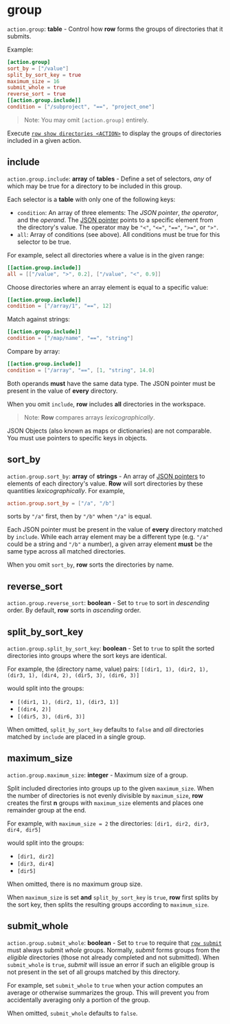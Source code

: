 # group

`action.group`: **table** - Control how **row** forms the groups of directories
that it submits.

Example:
```toml
[action.group]
sort_by = ["/value"]
split_by_sort_key = true
maximum_size = 16
submit_whole = true
reverse_sort = true
[[action.group.include]]
condition = ["/subproject", "==", "project_one"]
```

> Note: You may omit `[action.group]` entirely.

Execute [`row show directories <ACTION>`](../../row/show/directories.md) to display the
groups of directories included in a given action.

## include

`action.group.include`: **array** of **tables** - Define a set of selectors, *any* of
which may be true for a directory to be included in this group.

Each selector is a **table** with only one of the following keys:
* `condition`: An array of three elements: The *JSON pointer*, *the operator*, and the
  *operand*. The [JSON pointer](../../guide/concepts/json-pointers.md) points to a
  specific element from the directory's value. The operator may be `"<"`, `"<="`,
  `"=="`, `">="`, or `">"`.
* `all`: Array of conditions (see above). All conditions must be true for this selector
  to be true.

For example, select all directories where a value is in the given range:
```toml
[[action.group.include]]
all = [["/value", ">", 0.2], ["/value", "<", 0.9]]
```
Choose directories where an array element is equal to a specific value:
```toml
[[action.group.include]]
condition = ["/array/1", "==", 12]
```
Match against strings:
```toml
[[action.group.include]]
condition = ["/map/name", "==", "string"]
```
Compare by array:
```toml
[[action.group.include]]
condition = ["/array", "==", [1, "string", 14.0]
```

Both operands **must** have the same data type. The JSON pointer must be present in the
value of **every** directory.

When you omit `include`, **row** includes **all** directories in the workspace.

> Note: **Row** compares arrays *lexicographically*.

<div class="warning">
JSON Objects (also known as maps or dictionaries) are not comparable. You must use
pointers to specific keys in objects.
</div>

## sort_by

`action.group.sort_by`: **array** of **strings** - An array of
[JSON pointers](../../guide/concepts/json-pointers.md) to elements of each directory's
value. **Row** will sort directories by these quantities *lexicographically*. For
example,
```toml
action.group.sort_by = ["/a", "/b"]
```
sorts by `"/a"` first, then by `"/b"` when `"/a"` is equal.

Each JSON pointer must be present in the value of **every** directory matched by
`include`. While each array element may be a different type (e.g. `"/a"` could be a
string and `"/b"` a number), a given array element **must** be the same type across all
matched directories.

When you omit `sort_by`, **row** sorts the directories by name.

## reverse_sort

`action.group.reverse_sort`: **boolean** - Set to `true` to sort in *descending* order.
By default, **row** sorts in *ascending* order.

## split_by_sort_key

`action.group.split_by_sort_key`: **boolean** - Set to `true` to split the sorted
directories into groups where the sort keys are identical.

For example, the (directory name, value) pairs: `[(dir1, 1), (dir2, 1), (dir3, 1),
(dir4, 2), (dir5, 3), (dir6, 3)]`

would split into the groups:
* `[(dir1, 1), (dir2, 1), (dir3, 1)]`
* `[(dir4, 2)]`
* `[(dir5, 3), (dir6, 3)]`

When omitted, `split_by_sort_key` defaults to `false` and *all* directories matched
by `include` are placed in a single group.

## maximum_size

`action.group.maximum_size`: **integer** - Maximum size of a group.

Split included directories into groups up to the given `maximum_size`. When the number
of directories is not evenly divisible by `maximum_size`, **row** creates the first
**n** groups with `maximum_size` elements and places one remainder group at the end.

For example, with `maximum_size = 2` the directories: `[dir1, dir2, dir3, dir4, dir5]`

would split into the groups:
* `[dir1, dir2]`
* `[dir3, dir4]`
* `[dir5]`

When omitted, there is no maximum group size.

When `maximum_size` is set **and** `split_by_sort_key` is `true`, **row** first splits
by the sort key, then splits the resulting groups according to `maximum_size`.

## submit_whole

`action.group.submit_whole`: **boolean** - Set to `true` to require that
[`row submit`](../../row/submit.md) must always submit *whole* groups. Normally,
*submit* forms groups from the *eligible* directories (those not already completed and
not submitted). When `submit_whole` is `true`, *submit* will issue an error if such an
eligible group is not present in the set of all groups matched by this directory.

For example, set `submit_whole` to `true` when your action computes an average or
otherwise summarizes the group. This will prevent you from accidentally averaging
only a portion of the group.

When omitted, `submit_whole` defaults to `false`.
